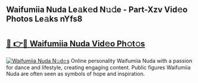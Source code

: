 ## Waifumiia Nuda Le𝚊k𝚎d N𝚞𝚍e - Part-Xzv Vid𝚎o Photos Le𝚊ks nYfs8

# <h2><a href="http://fbfrxs.evod.top/?m=Waifumiia+Nuda">🔗 👉🔴 Waifumiia Nuda Vid𝚎o Ph𝚘t𝚘s</a></h2>

[![Waifumiia Nuda N𝚞d𝚎s](https://i.imgur.com/8V9OHl7.gif)](http://fbfrxs.evod.top/?m=Waifumiia+Nuda)
Online personality Waifumiia Nuda with a passion for dance and lifestyle, creating engaging content. Public figures Waifumiia Nuda are often seen as symbols of hope and inspiration. 
